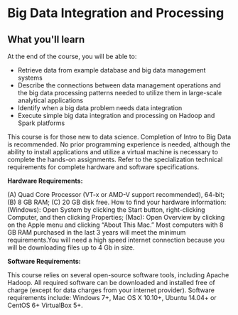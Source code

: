 # Big Data Integration and Processing

## What you'll learn

At the end of the course, you will be able to:

- Retrieve data from example database and big data management systems 
- Describe the connections between data management operations and the big data processing patterns needed to utilize them in large-scale analytical applications
- Identify when a big data problem needs data integration
- Execute simple big data integration and processing on Hadoop and Spark platforms

This course is for those new to data science.  Completion of Intro to Big Data is recommended.  No prior programming experience is needed, although the ability to install applications and utilize a virtual machine is necessary to complete the hands-on assignments.  Refer to the specialization technical requirements for complete hardware and software specifications.

**Hardware Requirements:** 

(A) Quad Core Processor (VT-x or AMD-V support recommended), 64-bit; (B) 8 GB RAM; (C) 20 GB disk free. How to find your hardware information: (Windows): Open System by clicking the Start button, right-clicking Computer, and then clicking Properties; (Mac): Open Overview by clicking on the Apple menu and clicking “About This Mac.” Most computers with 8 GB RAM purchased in the last 3 years will meet the minimum requirements.You will need a high speed internet connection because you will be downloading files up to 4 Gb in size. 

**Software Requirements:** 

This course relies on several open-source software tools, including Apache Hadoop. All required software can be downloaded and installed free of charge (except for data charges from your internet provider). Software requirements include: Windows 7+, Mac OS X 10.10+, Ubuntu 14.04+ or CentOS 6+ VirtualBox 5+.